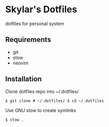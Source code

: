 # Skylar's Dotfiles

dotfiles for personal system

## Requirements

- git
- stow
- neovim

## Installation

Clone dotfiles repo into ~/.dotfiles/

`$ git clone # ~/.dotfiles/
$ cd ~/.dotfiles`

Use GNU stow to create symlinks

`$ stow .`
